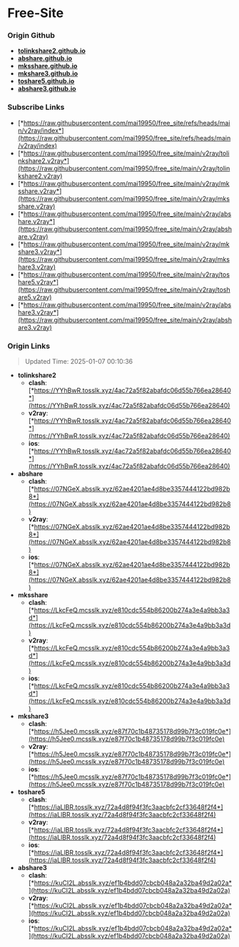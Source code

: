 # Free-Site

### Origin Github

- [**tolinkshare2.github.io**](https://github.com/tolinkshare2/tolinkshare2.github.io)
- [**abshare.github.io**](https://github.com/abshare/abshare.github.io)
- [**mksshare.github.io**](https://github.com/mksshare/mksshare.github.io)
- [**mkshare3.github.io**](https://github.com/mkshare3/mkshare3.github.io)
- [**toshare5.github.io**](https://github.com/toshare5/toshare5.github.io)
- [**abshare3.github.io**](https://github.com/abshare3/abshare3.github.io)

### Subscribe Links

- [*https://raw.githubusercontent.com/mai19950/free_site/refs/heads/main/v2ray/index*](https://raw.githubusercontent.com/mai19950/free_site/refs/heads/main/v2ray/index)
- [*https://raw.githubusercontent.com/mai19950/free_site/main/v2ray/tolinkshare2.v2ray*](https://raw.githubusercontent.com/mai19950/free_site/main/v2ray/tolinkshare2.v2ray)
- [*https://raw.githubusercontent.com/mai19950/free_site/main/v2ray/mksshare.v2ray*](https://raw.githubusercontent.com/mai19950/free_site/main/v2ray/mksshare.v2ray)
- [*https://raw.githubusercontent.com/mai19950/free_site/main/v2ray/abshare.v2ray*](https://raw.githubusercontent.com/mai19950/free_site/main/v2ray/abshare.v2ray)
- [*https://raw.githubusercontent.com/mai19950/free_site/main/v2ray/mkshare3.v2ray*](https://raw.githubusercontent.com/mai19950/free_site/main/v2ray/mkshare3.v2ray)
- [*https://raw.githubusercontent.com/mai19950/free_site/main/v2ray/toshare5.v2ray*](https://raw.githubusercontent.com/mai19950/free_site/main/v2ray/toshare5.v2ray)
- [*https://raw.githubusercontent.com/mai19950/free_site/main/v2ray/abshare3.v2ray*](https://raw.githubusercontent.com/mai19950/free_site/main/v2ray/abshare3.v2ray)

### Origin Links

> Updated Time: 2025-01-07 00:10:36

- **tolinkshare2**
  - **clash**: [*https://YYhBwR.tosslk.xyz/4ac72a5f82abafdc06d55b766ea28640*](https://YYhBwR.tosslk.xyz/4ac72a5f82abafdc06d55b766ea28640)
  - **v2ray**: [*https://YYhBwR.tosslk.xyz/4ac72a5f82abafdc06d55b766ea28640*](https://YYhBwR.tosslk.xyz/4ac72a5f82abafdc06d55b766ea28640)
  - **ios**: [*https://YYhBwR.tosslk.xyz/4ac72a5f82abafdc06d55b766ea28640*](https://YYhBwR.tosslk.xyz/4ac72a5f82abafdc06d55b766ea28640)
- **abshare**
  - **clash**: [*https://07NGeX.absslk.xyz/62ae4201ae4d8be3357444122bd982b8*](https://07NGeX.absslk.xyz/62ae4201ae4d8be3357444122bd982b8)
  - **v2ray**: [*https://07NGeX.absslk.xyz/62ae4201ae4d8be3357444122bd982b8*](https://07NGeX.absslk.xyz/62ae4201ae4d8be3357444122bd982b8)
  - **ios**: [*https://07NGeX.absslk.xyz/62ae4201ae4d8be3357444122bd982b8*](https://07NGeX.absslk.xyz/62ae4201ae4d8be3357444122bd982b8)
- **mksshare**
  - **clash**: [*https://LkcFeQ.mcsslk.xyz/e810cdc554b86200b274a3e4a9bb3a3d*](https://LkcFeQ.mcsslk.xyz/e810cdc554b86200b274a3e4a9bb3a3d)
  - **v2ray**: [*https://LkcFeQ.mcsslk.xyz/e810cdc554b86200b274a3e4a9bb3a3d*](https://LkcFeQ.mcsslk.xyz/e810cdc554b86200b274a3e4a9bb3a3d)
  - **ios**: [*https://LkcFeQ.mcsslk.xyz/e810cdc554b86200b274a3e4a9bb3a3d*](https://LkcFeQ.mcsslk.xyz/e810cdc554b86200b274a3e4a9bb3a3d)
- **mkshare3**
  - **clash**: [*https://h5Jee0.mcsslk.xyz/e87f70c1b48735178d99b7f3c019fc0e*](https://h5Jee0.mcsslk.xyz/e87f70c1b48735178d99b7f3c019fc0e)
  - **v2ray**: [*https://h5Jee0.mcsslk.xyz/e87f70c1b48735178d99b7f3c019fc0e*](https://h5Jee0.mcsslk.xyz/e87f70c1b48735178d99b7f3c019fc0e)
  - **ios**: [*https://h5Jee0.mcsslk.xyz/e87f70c1b48735178d99b7f3c019fc0e*](https://h5Jee0.mcsslk.xyz/e87f70c1b48735178d99b7f3c019fc0e)
- **toshare5**
  - **clash**: [*https://iaLlBR.tosslk.xyz/72a4d8f94f3fc3aacbfc2cf33648f2f4*](https://iaLlBR.tosslk.xyz/72a4d8f94f3fc3aacbfc2cf33648f2f4)
  - **v2ray**: [*https://iaLlBR.tosslk.xyz/72a4d8f94f3fc3aacbfc2cf33648f2f4*](https://iaLlBR.tosslk.xyz/72a4d8f94f3fc3aacbfc2cf33648f2f4)
  - **ios**: [*https://iaLlBR.tosslk.xyz/72a4d8f94f3fc3aacbfc2cf33648f2f4*](https://iaLlBR.tosslk.xyz/72a4d8f94f3fc3aacbfc2cf33648f2f4)
- **abshare3**
  - **clash**: [*https://kuCI2L.absslk.xyz/ef1b4bdd07cbcb048a2a32ba49d2a02a*](https://kuCI2L.absslk.xyz/ef1b4bdd07cbcb048a2a32ba49d2a02a)
  - **v2ray**: [*https://kuCI2L.absslk.xyz/ef1b4bdd07cbcb048a2a32ba49d2a02a*](https://kuCI2L.absslk.xyz/ef1b4bdd07cbcb048a2a32ba49d2a02a)
  - **ios**: [*https://kuCI2L.absslk.xyz/ef1b4bdd07cbcb048a2a32ba49d2a02a*](https://kuCI2L.absslk.xyz/ef1b4bdd07cbcb048a2a32ba49d2a02a)
